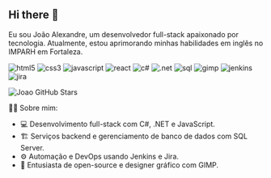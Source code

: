 ## Hi there 👋

<p>
  Eu sou João Alexandre, um desenvolvedor full-stack apaixonado por tecnologia. Atualmente, estou aprimorando minhas habilidades em inglês no IMPARH em Fortaleza.
</p>

<div style="display:inline_block; ">
  <img align="center" alt="html5" src="https://img.shields.io/badge/HTML5-E34F26?style=for-the-badge&logo=html5&logoColor=white"/>
  <img align="center" alt="css3" src="https://img.shields.io/badge/CSS3-1572B6?style=for-the-badge&logo=css3&logoColor=white"/>
  <img align="center" alt="javascript" src="https://img.shields.io/badge/JavaScript-F7DF1E?style=for-the-badge&logo=javascript&logoColor=black"/>
  <img align="center" alt="react" src="https://img.shields.io/badge/React-20232A?style=for-the-badge&logo=react&logoColor=61DAFB"/>
  <img align="center" alt="c#" src="https://img.shields.io/badge/C%23-239120?style=for-the-badge&logo=c-sharp&logoColor=white"/>
  <img align="center" alt=".net" src="https://img.shields.io/badge/.NET-5C2D91?style=for-the-badge&logo=.net&logoColor=white"/>
  <img align="center" alt="sql" src="https://img.shields.io/badge/Microsoft_SQL_Server-CC2927?style=for-the-badge&logo=microsoft-sql-server&logoColor=white"/>
  <img align="center" alt="gimp" src="https://img.shields.io/badge/gimp-5C5543?style=for-the-badge&logo=gimp&logoColor=white"/>
  <img align="center" alt="jenkins" src="https://img.shields.io/badge/Jenkins-D24939?style=for-the-badge&logo=Jenkins&logoColor=white"/>
  <img align="center" alt="jira" src="https://img.shields.io/badge/Jira-0052CC?style=for-the-badge&logo=Jira&logoColor=white"/>

</div>

![Joao GitHub Stars](https://github-readme-stats.vercel.app/api/top-langs/?username=allexandre999&theme=blue-green)

👨‍💻 Sobre mim:
- 💻 Desenvolvimento full-stack com C#, .NET e JavaScript.
- 🏗️ Serviços backend e gerenciamento de banco de dados com SQL Server.
- ⚙️ Automação e DevOps usando Jenkins e Jira.
- 🎨 Entusiasta de open-source e designer gráfico com GIMP.
